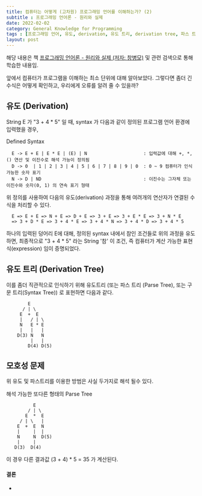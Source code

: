 ```yaml
---
title: 컴퓨터는 어떻게 (고차원) 프로그래밍 언어를 이해하는가? (2)
subtitle : 프로그래밍 언어론 - 원리와 실제
date: 2022-02-02
category: General Knowledge for Programming
tags : [프로그래밍 언어, 유도, derivation, 유도 트리, derivation tree, 파스 트리, parse tree, 구문 트리, syntax tree]
layout: post
---
```


해당 내용은 책 [프로그래밍 언어론 - 원리와 실제 (저자: 창병모)](http://www.kyobobook.co.kr/product/detailViewKor.laf?mallGb=KOR&ejkGb=KOR&barcode=9791185578729) 및 관련 검색으로 통해 학습한 내용임.

앞에서 컴퓨터가 프로그램을 이해하는 최소 단위에 대해 알아보았다. 그렇다면 좀더 긴 수식은 어떻게 확인하고, 우리에게 오류를 알려 줄 수 있을까?

유도 (Derivation)
-------------

String E 가 "3 + 4 * 5" 일 때, syntax 가 다음과 같이 정의된 프로그램 언어 환경에 입력했을 경우,

 Defined Syntax

      E -> E + E | E * E | (E) | N                     : 입력값에 대해 +, *, () 연산 및 이진수로 해석 가능이 정의됨
      D -> 0  | 1 | 2 | 3 | 4 | 5 | 6 | 7 | 8 | 9 | 0  : 0 ~ 9 컴퓨터가 인식 가능한 숫자 표기
      N -> D | ND                                      : 이진수는 그자체 또는 이진수와 숫자(0, 1) 의 연속 표기 형태

위 정의를 사용하여 다음의 유도(derivation) 과정을 통해 여려개의 연산자가 연결된 수식을 처리할 수 있다.

      E => E + E => N + E => D + E => 3 + E => 3 + E * E => 3 + N * E  
      => 3 + D * E => 3 + 4 * E => 3 + 4 * N => 3 + 4 * D => 3 + 4 * 5

하나의 입력된 덩어리 E에 대해, 정의된 syntax 내에서 참인 조건들로 위의 과정을 유도하면, 최종적으로 "3 + 4 * 5" 라는 String '참' 이 조건, 즉 컴퓨터가 계산 가능한 표현식(expression) 임이 증명되었다.


유도 트리 (Derivation Tree)
-------------
이를 좀더 직관적으로 인식하기 위해 유도트리 (또는 파스 트리 (Parse Tree), 또는 구문 트리(Syntax Tree)) 로 표현하면 다음과 같다.

            E
          / | \   
         E  +  E
         |   / | \
         N   E * E
         |   |   |
        D(3) N   N
             |   |
            D(4) D(5)


모호성 문제
-------------
위 유도 및 파스트리를 이용한 방범은 사실 두가지로 해석 될수 있다.

해석 가능한 또다른 형태의 Parse Tree

              E
            / | \   
           E  *  E
         / | \   |
        E  +  E  N
        |     |  |
        N     N  D(5)
        |     |
       D(3)  D(4)

이 경우 다른 결과값 (3 + 4) * 5 = 35 가 계산된다.

#### 결론
*
